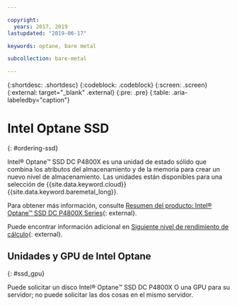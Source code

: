```yaml
---

copyright:
  years: 2017, 2019
lastupdated: "2019-06-17"

keywords: optane, bare metal

subcollection: bare-metal

---
```


{:shortdesc: .shortdesc}
{:codeblock: .codeblock}
{:screen: .screen}
{:external: target="_blank" .external}
{:pre: .pre}
{:table: .aria-labeledby="caption"}

# Intel Optane SSD
{: #ordering-ssd}

Intel® Optane™ SSD DC P4800X es una unidad de estado sólido que combina los atributos del almacenamiento y de la memoria para crear un nuevo nivel de almacenamiento. Las unidades están disponibles para una selección de {{site.data.keyword.cloud}} {{site.data.keyword.baremetal_long}}.

Para obtener más información, consulte [Resumen del producto: Intel® Optane™ SSD DC P4800X Series](https://www.intel.com/content/www/us/en/solid-state-drives/optane-ssd-dc-p4800x-brief.html){: external}.

Puede encontrar información adicional en [Siguiente nivel de rendimiento de cálculo](https://www.ibm.com/cloud/bare-metal-servers/intel){: external}.

## Unidades y GPU de Intel Optane
{: #ssd_gpu}

Puede solicitar un disco Intel® Optane™ SSD DC P4800X O una GPU para su servidor; no puede solicitar las dos cosas en el mismo servidor.
